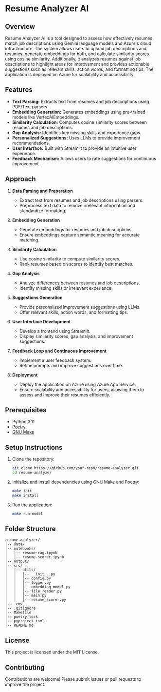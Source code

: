 # Resume Analyzer AI

## Overview
Resume Analyzer AI is a tool designed to assess how effectively resumes match job descriptions using Gemini language models and Azure's cloud infrastructure. The system allows users to upload job descriptions and resumes, generate embeddings for both, and calculate similarity scores using cosine similarity. Additionally, it analyzes resumes against job descriptions to highlight areas for improvement and provides actionable suggestions such as relevant skills, action words, and formatting tips. The application is deployed on Azure for scalability and accessibility.

## Features
- **Text Parsing:** Extracts text from resumes and job descriptions using PDF/Text parsers.
- **Embedding Generation:** Generates embeddings using pre-trained models like VertexAIEmbeddings.
- **Similarity Calculation:** Computes cosine similarity scores between resumes and job descriptions.
- **Gap Analysis:** Identifies key missing skills and experience gaps.
- **Personalized Suggestions:** Uses LLMs to provide improvement recommendations.
- **User Interface:** Built with Streamlit to provide an intuitive user experience.
- **Feedback Mechanism:** Allows users to rate suggestions for continuous improvement.

## Approach
1. **Data Parsing and Preparation**
   - Extract text from resumes and job descriptions using parsers.
   - Preprocess text data to remove irrelevant information and standardize formatting.

2. **Embedding Generation**
   - Generate embeddings for resumes and job descriptions.
   - Ensure embeddings capture semantic meaning for accurate matching.

3. **Similarity Calculation**
   - Use cosine similarity to compute similarity scores.
   - Rank resumes based on scores to identify best matches.

4. **Gap Analysis**
   - Analyze differences between resumes and job descriptions.
   - Identify missing skills or irrelevant experience.

5. **Suggestions Generation**
   - Provide personalized improvement suggestions using LLMs.
   - Offer relevant skills, action words, and formatting tips.

6. **User Interface Development**
   - Develop a frontend using Streamlit.
   - Display similarity scores, gap analysis, and improvement suggestions.

7. **Feedback Loop and Continuous Improvement**
   - Implement a user feedback system.
   - Refine prompts and improve suggestions over time.
8. **Deployment**
   - Deploy the application on Azure using Azure App Service. 
   - Ensure scalability and accessibility for users, allowing them to assess and improve their resumes efficiently.

## Prerequisites
- Python 3.11
- [Poetry](https://python-poetry.org/)
- [GNU Make](https://www.gnu.org/software/make/)

## Setup Instructions
1. Clone the repository:
   ```bash
   git clone https://github.com/your-repo/resume-analyzer.git
   cd resume-analyzer
   ```
2. Initialize and install dependencies using GNU Make and Poetry:
   ```bash
   make init
   make install
   ```
3. Run the application:
   ```bash
   make run-model
   ```

## Folder Structure
```
resume-analyzer/
│-- data/
│-- notebooks/
│   │-- resume-rag.ipynb
│   │-- resume-scorer.ipynb
│-- output/
│-- src/
│   │-- utils/
│   │   │-- __init__.py
│   │   │-- config.py
│   │   │-- logger.py
│   │   │-- embedding_model.py
│   │   │-- file_reader.py
│   │   │-- main.py
│   │   │-- resume_scorer.py
│-- .env
│-- .gitignore
│-- Makefile
│-- poetry.lock
│-- pyproject.toml
│-- README.md
```

## License
This project is licensed under the MIT License.

## Contributing
Contributions are welcome! Please submit issues or pull requests to improve the project.
